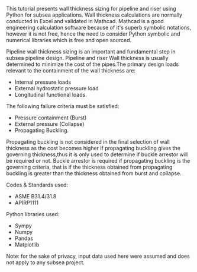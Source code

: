 This tutorial presents wall thickness sizing for pipeline and riser using Python for subsea applications. Wall thickness calculations are normally conducted in Excel and validated in Mathcad. Mathcad is a good engineering calculation software because of it's superb symbolic notations, however it is not free, hence the need to consider Python symbolic and numerical libraries which is free and open sourced. 

Pipeline wall thickness sizing is an important and fundamental step in subsea pipeline design. Pipeline and riser Wall thickness is usually determined to minimize the cost of the pipes.The primary design loads relevant to the containment of the wall thickness are:
- Internal pressure loads
- External hydrostatic pressure load
- Longitudinal functional loads.

The following failure criteria must be satisfied:
- Pressure containment (Burst)
- External pressure (Collapse)
- Propagating Buckling.

Propagating buckling is not considered in the final selection of wall thickness as the cost becomes higher if propagating buckling gives the governing thickness,thus it is only used to determine if buckle arrestor will be required or not. Buckle arrestor is required if propagating buckling is the governing criteria, that is if the thickness obtained from propagating buckling is greater than the thickness obtained from burst and collapse.

Codes & Standards used:
- ASME B31.4/31.8
- APIRP1111

Python libraries used:
- Sympy
- Numpy
- Pandas
- Matplotlib

Note: for the sake of privacy, input data used here were assumed and does not apply to any subsea project.
